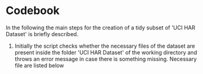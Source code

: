 Codebook
================================
In the following the main steps for the creation of a tidy subset of 'UCI HAR Dataset' is briefly described.

1. Initially the script checks whether the necessary files of the dataset are present inside the folder 'UCI HAR Dataset' of the working directory and throws an error message in case there is something missing. Necessary file are listed below